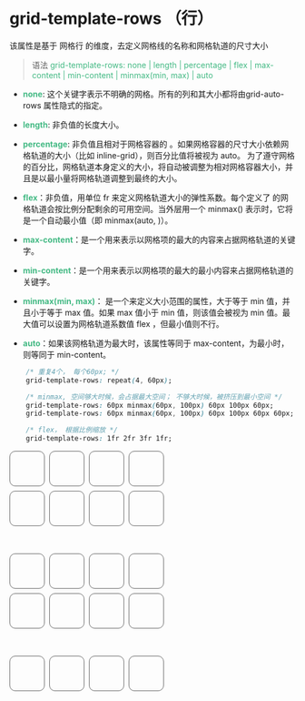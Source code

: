 # grid-template-rows （行）

 该属性是基于 网格行 的维度，去定义网格线的名称和网格轨道的尺寸大小



> 语法  <span style="color: #42b983;">grid-template-rows: none | length | percentage | flex | max-content | min-content | minmax(min, max) | auto </span>


- <b style="color: #42b983;">none</b>: 这个关键字表示不明确的网格。所有的列和其大小都将由grid-auto-rows 属性隐式的指定。
- <b style="color: #42b983;">length</b>: 非负值的长度大小。
- <b style="color: #42b983;">percentage</b>: 非负值且相对于网格容器的 <percentage>。如果网格容器的尺寸大小依赖网格轨道的大小（比如 inline-grid），则百分比值将被视为 auto。 为了遵守网格的百分比，网格轨道本身定义的大小，将自动被调整为相对网格容器大小，并且是以最小量将网格轨道调整到最终的大小。
- <b style="color: #42b983;">flex</b>：非负值，用单位 fr 来定义网格轨道大小的弹性系数。每个定义了 <flex> 的网格轨道会按比例分配剩余的可用空间。当外层用一个 minmax() 表示时，它将是一个自动最小值（即 minmax(auto, <flex>)）。

- <b style="color: #42b983;">max-content</b>：是一个用来表示以网格项的最大的内容来占据网格轨道的关键字。

- <b style="color: #42b983;">min-content</b>：是一个用来表示以网格项的最大的最小内容来占据网格轨道的关键字。

- <b style="color: #42b983;">minmax(min, max)</b>：
是一个来定义大小范围的属性，大于等于 min 值，并且小于等于 max 值。如果 max 值小于 min 值，则该值会被视为 min 值。最大值可以设置为网格轨道系数值 flex ，但最小值则不行。

- <b style="color: #42b983;">auto</b>：如果该网格轨道为最大时，该属性等同于 max-content，为最小时，则等同于 min-content。



```css
    /* 重复4个， 每个60px; */
    grid-template-rows: repeat(4, 60px); 

    /* minmax, 空间够大时候，会占据最大空间； 不够大时候，被挤压到最小空间 */
    grid-template-rows: 60px minmax(60px, 100px) 60px 100px 60px;
    grid-template-rows: 60px minmax(60px, 100px) 60px 100px 60px 60px;

    /* flex， 根据比例缩放 */
    grid-template-rows: 1fr 2fr 3fr 1fr;

```

<style>
    .grid-box {
        width: 400px;
        display: grid;
        grid-template-columns: repeat(4, 60px); 
        /* 重复4个， 每个60px; */
        /* grid-template-rows: repeat(4, 60px);  */

        /* minmax, 空间够大时候，会占据最大空间； 不够大时候，被挤压到最小空间 */
        /* grid-template-rows: 60px minmax(60px, 100px) 60px 100px 60px; */
        grid-template-rows: 60px minmax(60px, 100px) 60px 100px 60px 60px;

        /* flex， 根据比例缩放 */
        /* grid-template-rows: 1fr 2fr 3fr 1fr; */
        grid-gap: 10px;
    }
    .grid-item {
        width: 60px;
        height: 60px;
        border: 1px solid #666;
        border-radius: 10px;
    }
</style>

<!-- 底层表格 -->
<div class="grid-box">
    <div class="grid-item"></div>
    <div class="grid-item"></div>
    <div class="grid-item"></div>
    <div class="grid-item"></div>
    <div class="grid-item"></div>
    <div class="grid-item"></div>
    <div class="grid-item"></div>
    <div class="grid-item"></div>
    <div class="grid-item"></div>
    <div class="grid-item"></div>
    <div class="grid-item"></div>
    <div class="grid-item"></div>
    <div class="grid-item"></div>
    <div class="grid-item"></div>
    <div class="grid-item"></div>
    <div class="grid-item"></div>
    <div class="grid-item"></div>
    <div class="grid-item"></div>
    <div class="grid-item"></div>
    <div class="grid-item"></div>
</div>